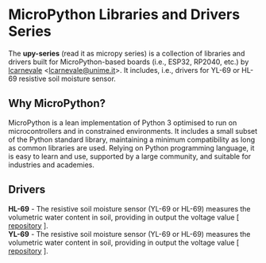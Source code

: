 # MicroPython Libraries and Drivers Series

The **upy-series** (read it as micropy series) is a collection of libraries and drivers built for MicroPython-based boards (i.e., ESP32, RP2040, etc.) by [lcarnevale](https://github.com/lcarnevale) <<lcarnevale@unime.it>>. It includes, i.e., drivers for YL-69 or HL-69 resistive soil moisture sensor.

## Why MicroPython?
MicroPython is a lean implementation of Python 3 optimised to run on microcontrollers and in constrained environments. It includes a small subset of the Python standard library, maintaining a minimum compatibility as long as common libraries are used. Relying on Python programming language, it is easy to learn and use, supported by a large community, and suitable for industries and academies.

## Drivers

**HL-69** - The resistive soil moisture sensor (YL-69 or HL-69) measures the volumetric water content in soil, providing in output the voltage value [ [repository](https://github.com/lcarnevale/upy-driver-yl69) ].<br>
**YL-69** -  The resistive soil moisture sensor (YL-69 or HL-69) measures the volumetric water content in soil, providing in output the voltage value [ [repository](https://github.com/lcarnevale/upy-driver-yl69) ].<br>